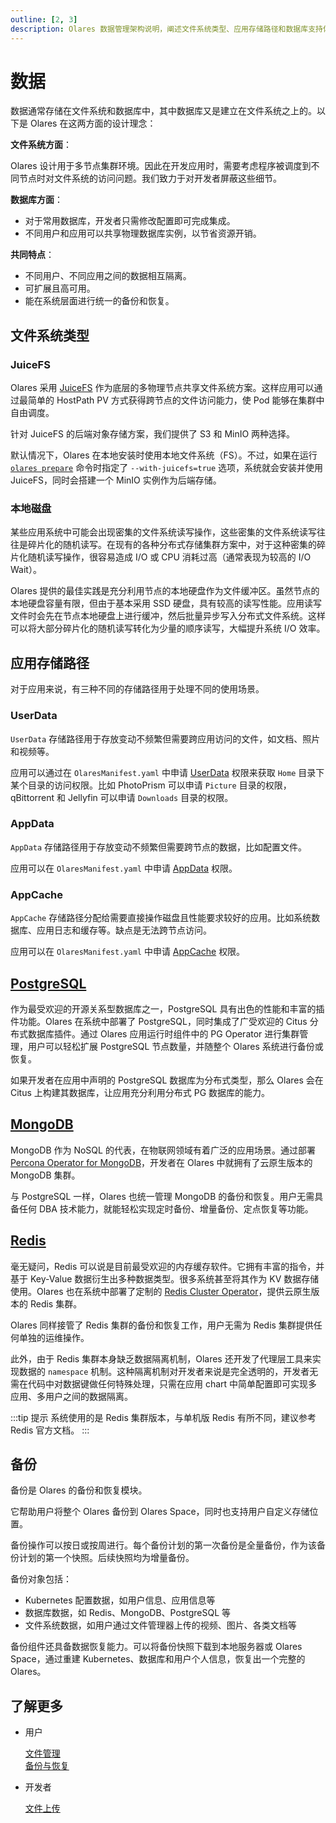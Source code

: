 ```yaml
---
outline: [2, 3]
description: Olares 数据管理架构说明，阐述文件系统类型、应用存储路径和数据库支持体系。包括 JuiceFS、PostgreSQL、MongoDB 和 Redis 的技术特性。
---
```


# 数据

数据通常存储在文件系统和数据库中，其中数据库又是建立在文件系统之上的。以下是 Olares 在这两方面的设计理念：

**文件系统方面**：

  Olares 设计用于多节点集群环境。因此在开发应用时，需要考虑程序被调度到不同节点时对文件系统的访问问题。我们致力于对开发者屏蔽这些细节。

**数据库方面**：

- 对于常用数据库，开发者只需修改配置即可完成集成。
- 不同用户和应用可以共享物理数据库实例，以节省资源开销。

**共同特点**：

- 不同用户、不同应用之间的数据相互隔离。
- 可扩展且高可用。
- 能在系统层面进行统一的备份和恢复。

## 文件系统类型

### JuiceFS

Olares 采用 [JuiceFS](https://juicefs.com) 作为底层的多物理节点共享文件系统方案。这样应用可以通过最简单的 HostPath PV 方式获得跨节点的文件访问能力，使 Pod 能够在集群中自由调度。

针对 JuiceFS 的后端对象存储方案，我们提供了 S3 和 MinIO 两种选择。

默认情况下，Olares 在本地安装时使用本地文件系统（FS）。不过，如果在运行 [`olares prepare`](../../developer/install/cli/olares-prepare.md) 命令时指定了 `--with-juicefs=true` 选项，系统就会安装并使用 JuiceFS，同时会搭建一个 MinIO 实例作为后端存储。

### 本地磁盘

某些应用系统中可能会出现密集的文件系统读写操作，这些密集的文件系统读写往往是碎片化的随机读写。在现有的各种分布式存储集群方案中，对于这种密集的碎片化随机读写操作，很容易造成 I/O 或 CPU 消耗过高（通常表现为较高的 I/O Wait）。

Olares 提供的最佳实践是充分利用节点的本地硬盘作为文件缓冲区。虽然节点的本地硬盘容量有限，但由于基本采用 SSD 硬盘，具有较高的读写性能。应用读写文件时会先在节点本地硬盘上进行缓冲，然后批量异步写入分布式文件系统。这样可以将大部分碎片化的随机读写转化为少量的顺序读写，大幅提升系统 I/O 效率。

## 应用存储路径

对于应用来说，有三种不同的存储路径用于处理不同的使用场景。

### UserData

`UserData` 存储路径用于存放变动不频繁但需要跨应用访问的文件，如文档、照片和视频等。

应用可以通过在 `OlaresManifest.yaml` 中申请 [UserData](../../developer/develop/package/manifest.md#userdata) 权限来获取 `Home` 目录下某个目录的访问权限。比如 PhotoPrism 可以申请 `Picture` 目录的权限，qBittorrent 和 Jellyfin 可以申请 `Downloads` 目录的权限。

### AppData

`AppData` 存储路径用于存放变动不频繁但需要跨节点的数据，比如配置文件。

应用可以在 `OlaresManifest.yaml` 中申请 [AppData](../../developer/develop/package/manifest.md#appdata) 权限。

### AppCache

`AppCache` 存储路径分配给需要直接操作磁盘且性能要求较好的应用。比如系统数据库、应用日志和缓存等。缺点是无法跨节点访问。

应用可以在 `OlaresManifest.yaml` 中申请 [AppCache](../../developer/develop/package/manifest.md#appcache) 权限。

## [PostgreSQL](../../developer/develop/advanced/database.md#rds)

作为最受欢迎的开源关系型数据库之一，PostgreSQL 具有出色的性能和丰富的插件功能。Olares 在系统中部署了 PostgreSQL，同时集成了广受欢迎的 Citus 分布式数据库插件。通过 Olares 应用运行时组件中的 PG Operator 进行集群管理，用户可以轻松扩展 PostgreSQL 节点数量，并随整个 Olares 系统进行备份或恢复。

如果开发者在应用中声明的 PostgreSQL 数据库为分布式类型，那么 Olares 会在 Citus 上构建其数据库，让应用充分利用分布式 PG 数据库的能力。

## [MongoDB](../../developer/develop/advanced/database.md#nosql)

MongoDB 作为 NoSQL 的代表，在物联网领域有着广泛的应用场景。通过部署 [Percona Operator for MongoDB](https://github.com/percona/percona-server-mongodb-operator)，开发者在 Olares 中就拥有了云原生版本的 MongoDB 集群。

与 PostgreSQL 一样，Olares 也统一管理 MongoDB 的备份和恢复。用户无需具备任何 DBA 技术能力，就能轻松实现定时备份、增量备份、定点恢复等功能。

## [Redis](../../developer/develop/advanced/database.md#cache)

毫无疑问，Redis 可以说是目前最受欢迎的内存缓存软件。它拥有丰富的指令，并基于 Key-Value 数据衍生出多种数据类型。很多系统甚至将其作为 KV 数据存储使用。Olares 也在系统中部署了定制的 [Redis Cluster Operator](https://github.com/beclab/redis-cluster-operator)，提供云原生版本的 Redis 集群。

Olares 同样接管了 Redis 集群的备份和恢复工作，用户无需为 Redis 集群提供任何单独的运维操作。

此外，由于 Redis 集群本身缺乏数据隔离机制，Olares 还开发了代理层工具来实现数据的 `namespace` 机制。这种隔离机制对开发者来说是完全透明的，开发者无需在代码中对数据键做任何特殊处理，只需在应用 chart 中简单配置即可实现多应用、多用户之间的数据隔离。

:::tip 提示
系统使用的是 Redis 集群版本，与单机版 Redis 有所不同，建议参考 Redis 官方文档。
:::

## 备份

备份是 Olares 的备份和恢复模块。

它帮助用户将整个 Olares 备份到 Olares Space，同时也支持用户自定义存储位置。

备份操作可以按日或按周进行。每个备份计划的第一次备份是全量备份，作为该备份计划的第一个快照。后续快照均为增量备份。

备份对象包括：

- Kubernetes 配置数据，如用户信息、应用信息等
- 数据库数据，如 Redis、MongoDB、PostgreSQL 等
- 文件系统数据，如用户通过文件管理器上传的视频、图片、各类文档等

备份组件还具备数据恢复能力。可以将备份快照下载到本地服务器或 Olares Space，通过重建 Kubernetes、数据库和用户个人信息，恢复出一个完整的 Olares。

## 了解更多

- 用户

  [文件管理](../tasks/files.md)<br>
  [备份与恢复](../space/backup-restore.md)

- 开发者

  [文件上传](../../developer/develop/advanced/file-upload.md)<br>